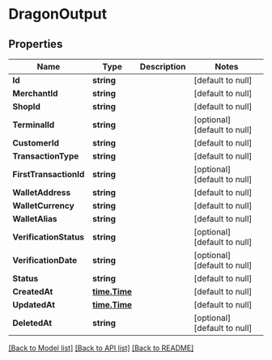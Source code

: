 # DragonOutput

## Properties
Name | Type | Description | Notes
------------ | ------------- | ------------- | -------------
**Id** | **string** |  | [default to null]
**MerchantId** | **string** |  | [default to null]
**ShopId** | **string** |  | [default to null]
**TerminalId** | **string** |  | [optional] [default to null]
**CustomerId** | **string** |  | [default to null]
**TransactionType** | **string** |  | [default to null]
**FirstTransactionId** | **string** |  | [optional] [default to null]
**WalletAddress** | **string** |  | [default to null]
**WalletCurrency** | **string** |  | [default to null]
**WalletAlias** | **string** |  | [default to null]
**VerificationStatus** | **string** |  | [optional] [default to null]
**VerificationDate** | **string** |  | [optional] [default to null]
**Status** | **string** |  | [default to null]
**CreatedAt** | [**time.Time**](time.Time.md) |  | [default to null]
**UpdatedAt** | [**time.Time**](time.Time.md) |  | [default to null]
**DeletedAt** | **string** |  | [optional] [default to null]

[[Back to Model list]](../README.md#documentation-for-models) [[Back to API list]](../README.md#documentation-for-api-endpoints) [[Back to README]](../README.md)

